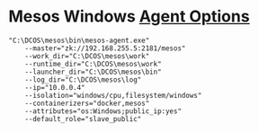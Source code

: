 
# Mesos Windows [Agent Options](http://mesos.apache.org/documentation/latest/configuration/agent/)

    "C:\DCOS\mesos\bin\mesos-agent.exe" 
        --master="zk://192.168.255.5:2181/mesos" 
        --work_dir="C:\DCOS\mesos\work" 
        --runtime_dir="C:\DCOS\mesos\work" 
        --launcher_dir="C:\DCOS\mesos\bin" 
        --log_dir="C:\DCOS\mesos\log" 
        --ip="10.0.0.4" 
        --isolation="windows/cpu,filesystem/windows" 
        --containerizers="docker,mesos" 
        --attributes="os:Windows;public_ip:yes" 
        --default_role="slave_public"
